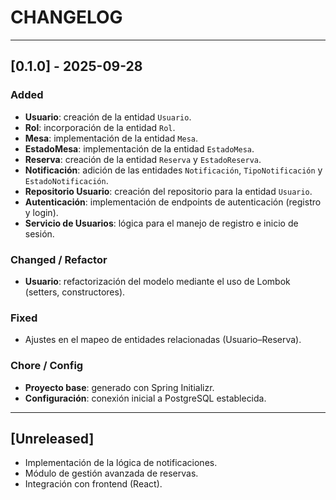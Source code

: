 # CHANGELOG

---

## [0.1.0] - 2025-09-28
### Added
- **Usuario**: creación de la entidad `Usuario`.  
- **Rol**: incorporación de la entidad `Rol`.  
- **Mesa**: implementación de la entidad `Mesa`.  
- **EstadoMesa**: implementación de la entidad `EstadoMesa`.  
- **Reserva**: creación de la entidad `Reserva` y `EstadoReserva`.  
- **Notificación**: adición de las entidades `Notificación`, `TipoNotificación` y `EstadoNotificación`.  
- **Repositorio Usuario**: creación del repositorio para la entidad `Usuario`.  
- **Autenticación**: implementación de endpoints de autenticación (registro y login).  
- **Servicio de Usuarios**: lógica para el manejo de registro e inicio de sesión.  

### Changed / Refactor
- **Usuario**: refactorización del modelo mediante el uso de Lombok (setters, constructores).  

### Fixed
- Ajustes en el mapeo de entidades relacionadas (Usuario–Reserva).  

### Chore / Config
- **Proyecto base**: generado con Spring Initializr.  
- **Configuración**: conexión inicial a PostgreSQL establecida.  

---

## [Unreleased]
- Implementación de la lógica de notificaciones.  
- Módulo de gestión avanzada de reservas.  
- Integración con frontend (React).  
